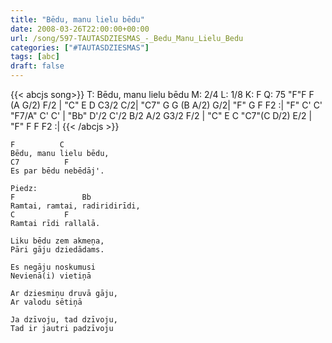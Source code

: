 ```yaml
---
title: "Bēdu, manu lielu bēdu"
date: 2008-03-26T22:00:00+00:00
url: /song/597-TAUTASDZIESMAS_-_Bedu_Manu_Lielu_Bedu
categories: ["#TAUTASDZIESMAS"]
tags: [abc]
draft: false
---
```

{{< abcjs song>}}
T: Bēdu, manu lielu bēdu
M: 2/4
L: 1/8
K: F
Q: 75
"F"F F (A G/2) F/2 | "C" E D C3/2 C/2| "C7" G G (B A/2) G/2| "F" G F F2 :|
"F" C' C' "F7/A" C' C' | "Bb" D'/2 C'/2 B/2 A/2 G3/2 F/2 | "C" E  C "C7"(C D/2) E/2 | "F" F F F2 :| 
{{< /abcjs >}}
```text
F          C
Bēdu, manu lielu bēdu,
C7          F
Es par bēdu nebēdāj'.

Piedz:
F               Bb
Ramtai, ramtai, radiridirīdi,
C           F
Ramtai rīdi rallalā.

Liku bēdu zem akmeņa,
Pāri gāju dziedādams.

Es negāju noskumusi
Nevienā(i) vietiņā

Ar dziesmiņu druvā gāju,
Ar valodu sētiņā

Ja dzīvoju, tad dzīvoju,
Tad ir jautri padzīvoju
```